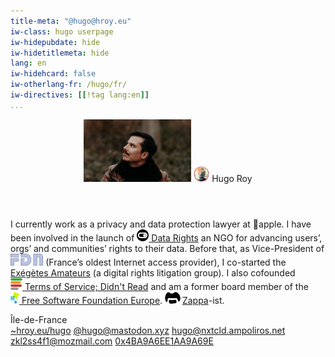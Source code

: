 ```yaml
---
title-meta: "@hugo@hroy.eu"
iw-class: hugo userpage
iw-hidepubdate: hide
iw-hidetitlemeta: hide
lang: en
iw-hidehcard: false
iw-otherlang-fr: /hugo/fr/
iw-directives: [[!tag lang:en]] 
...
```



<div class="user h-card vcard">
<header>
<picture>
  <source srcset="/hugo/u-photo.webp" type="image/webp" alt="Profile photo" height="100" />
  <img src="/hugo/u-photo.jpg" class="u-photo" alt="Profile photo" height="100" />
</picture>
<img class="u-logo" alt="" aria-hidden="true" src="/favatar.png" height="25">
<span class="p-name"><span class="p-given-name">Hugo</span> <span class="p-family-name">Roy</span></span>
</header>

<p class="p-bio p-note">I currently work as a <span class="p-job-title">privacy and data protection lawyer</span> at <span class="p-org" title="Apple Inc."><span class="appleinclogo"></span>apple</span>. <span class="p-role">I have been involved in the launch of <a style="display:inline-block" href="//datarights.ngo"><img class="img-inline-text-height" aria-hidden="true" alt="" src="/assets/datarights-logo.png" height="19"> <span class="p-org">Data Rights</span></a> an NGO for advancing users’, orgs’ and communities’ rights to their data.</span> Before that, <span class="p-role">as Vice-President of <a href="//fdn.fr"
style="display:inline-block"><span
class="p-org" title="French Data Network"><img class="img-inline-text-height" aria-hidden="true" alt="FDN"
src="/assets/fdn-logo.png" height="19"></span></a> (France’s
oldest Internet access provider), I co-started the <a
href="//exegetes.eu.org/en/">Exégètes Amateurs</a> (a digital rights
litigation group).</span> <span class="p-role">I also cofounded <a href="//tosdr.org"
style="display:inline-block"><img class="img-inline-text-height" aria-hidden="true" alt=""
src="/assets/tosdr-icon.png"> <span class="p-org"
title="ToSDR">Terms of Service; Didn't Read</span></a></span> and <span class="p-role">am a former board member of the <a href="//www.fsfe.org"
style="display:inline-block"><img class="img-inline-text-height" aria-hidden="true" alt=""
src="/assets/fsfe-icon.png" height="19"> <span
class="p-org">Free Software Foundation Europe</span></a>.</span>
<span style="display:inline-block" class="p-category"><a href="/tags/FrankZappa/" style="display:inline-block"><img class="img-inline-text-height" aria-hidden="true" alt=""
src="/assets/zappa-logo.png" height="19">Zappa</a>-ist</span>.</p>

<section class="details">
<div class="item where"><span class="p-region">Île-de-France</span></div>
<a href="/hugo" class="item u-url ikiwiki">~<span class="u-uid">hroy.eu/hugo</span></a>
<a href="https://mastodon.xyz/@hugo" class="item u-url mastodon" rel="me"><span class="p-nickname">@hugo@mastodon.xyz</span></a>
<a href="//nxtcld.ampoliros.net/u/hugo" rel="me" title="Nextcloud federated cloud ID: hugo@nxtcld.ampoliros.net" class="item u-url nextcloud"><span class="p-nickname">hugo@nxtcld.ampoliros.net</span></a>
<a href="mailto:zkl2ss4f1@mozmail.com" rel="me" class="item writemail">zkl2ss4f1@mozmail.com</a>
<a href="https://keys.openpgp.org/search?q=0x4BA9A6EE1AA9A69E" class="item u-key pgp">0x4BA9A6EE1AA9A69E</a>
</section>
</div>
